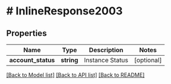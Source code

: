 # # InlineResponse2003

## Properties

Name | Type | Description | Notes
------------ | ------------- | ------------- | -------------
**account_status** | **string** | Instance Status | [optional]

[[Back to Model list]](../../README.md#models) [[Back to API list]](../../README.md#endpoints) [[Back to README]](../../README.md)
